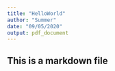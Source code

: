 ```yaml
---
title: "HelloWorld"
author: "Summer"
date: "09/05/2020"
output: pdf_document
---
```


## This is a markdown file
